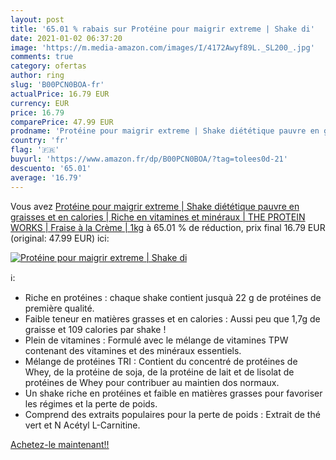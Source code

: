 ```yaml
---
layout: post
title: '65.01 % rabais sur Protéine pour maigrir extreme | Shake di'
date: 2021-01-02 06:37:20
image: 'https://m.media-amazon.com/images/I/4172Awyf89L._SL200_.jpg'
comments: true
category: ofertas
author: ring
slug: 'B00PCN0BOA-fr'
actualPrice: 16.79 EUR
currency: EUR
price: 16.79
comparePrice: 47.99 EUR
prodname: 'Protéine pour maigrir extreme | Shake diététique pauvre en graisses et en calories | Riche en vitamines et minéraux | THE PROTEIN WORKS | Fraise à la Crème | 1kg'
country: 'fr'
flag: '🇫🇷'
buyurl: 'https://www.amazon.fr/dp/B00PCN0BOA/?tag=tolees0d-21'
descuento: '65.01'
average: '16.79'
---
```


Vous avez [Protéine pour maigrir extreme | Shake diététique pauvre en graisses et en calories | Riche en vitamines et minéraux | THE PROTEIN WORKS | Fraise à la Crème | 1kg](https://www.amazon.fr/dp/B00PCN0BOA/?tag=tolees0d-21)  à  65.01 % de réduction, prix final  16.79 EUR (original: 47.99 EUR) ici:

[![Protéine pour maigrir extreme | Shake di](https://m.media-amazon.com/images/I/4172Awyf89L._SL200_.jpg)](https://www.amazon.fr/dp/B00PCN0BOA/?tag=tolees0d-21)

ℹ️:

- Riche en protéines : chaque shake contient jusquà 22 g de protéines de première qualité.
- Faible teneur en matières grasses et en calories : Aussi peu que 1,7g de graisse et 109 calories par shake !
- Plein de vitamines : Formulé avec le mélange de vitamines TPW contenant des vitamines et des minéraux essentiels.
- Mélange de protéines TRI : Contient du concentré de protéines de Whey, de la protéine de soja, de la protéine de lait et de lisolat de protéines de Whey pour contribuer au maintien dos normaux.
- Un shake riche en protéines et faible en matières grasses pour favoriser les régimes et la perte de poids.
- Comprend des extraits populaires pour la perte de poids : Extrait de thé vert et N Acétyl L-Carnitine.

[Achetez-le maintenant!!](https://www.amazon.fr/dp/B00PCN0BOA/?tag=tolees0d-21)
